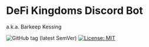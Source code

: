 # DeFi Kingdoms Discord Bot

a.k.a. Barkeep Kessing

![GitHub tag (latest SemVer)](https://img.shields.io/github/v/tag/makkinga/dfk-tipbot.svg?label=version) [![License: MIT](https://img.shields.io/badge/License-MIT-yellow.svg)](https://opensource.org/licenses/MIT)
